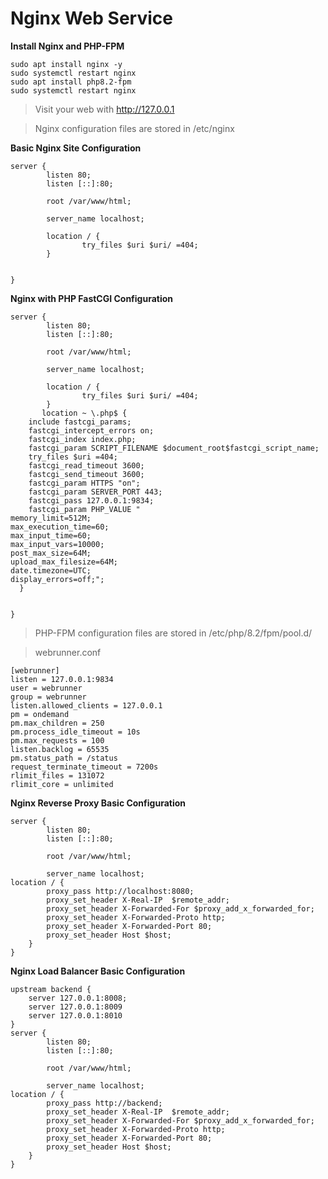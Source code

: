 # Nginx Web Service

**Install Nginx and PHP-FPM**
```
sudo apt install nginx -y
sudo systemctl restart nginx
sudo apt install php8.2-fpm
sudo systemctl restart nginx
```
> Visit your web with http://127.0.0.1

> Nginx configuration files are stored in /etc/nginx

**Basic Nginx Site Configuration**
```
server {
        listen 80;
        listen [::]:80;

        root /var/www/html;

        server_name localhost;

        location / {
                try_files $uri $uri/ =404;
        }


}
```

**Nginx with PHP FastCGI Configuration**
```
server {
        listen 80;
        listen [::]:80;

        root /var/www/html;

        server_name localhost;

        location / {
                try_files $uri $uri/ =404;
        }
       location ~ \.php$ {
    include fastcgi_params;
    fastcgi_intercept_errors on;
    fastcgi_index index.php;
    fastcgi_param SCRIPT_FILENAME $document_root$fastcgi_script_name;
    try_files $uri =404;
    fastcgi_read_timeout 3600;
    fastcgi_send_timeout 3600;
    fastcgi_param HTTPS "on";
    fastcgi_param SERVER_PORT 443;
    fastcgi_pass 127.0.0.1:9834;
    fastcgi_param PHP_VALUE "
memory_limit=512M;
max_execution_time=60;
max_input_time=60;
max_input_vars=10000;
post_max_size=64M;
upload_max_filesize=64M;
date.timezone=UTC;
display_errors=off;";
  }


}
```
> PHP-FPM configuration files are stored in /etc/php/8.2/fpm/pool.d/

>webrunner.conf

```
[webrunner]
listen = 127.0.0.1:9834
user = webrunner
group = webrunner
listen.allowed_clients = 127.0.0.1
pm = ondemand
pm.max_children = 250
pm.process_idle_timeout = 10s
pm.max_requests = 100
listen.backlog = 65535
pm.status_path = /status
request_terminate_timeout = 7200s
rlimit_files = 131072
rlimit_core = unlimited
```

**Nginx Reverse Proxy Basic Configuration**
```
server {
        listen 80;
        listen [::]:80;

        root /var/www/html;

        server_name localhost;
location / {
        proxy_pass http://localhost:8080;
        proxy_set_header X-Real-IP  $remote_addr;
        proxy_set_header X-Forwarded-For $proxy_add_x_forwarded_for;
        proxy_set_header X-Forwarded-Proto http;
        proxy_set_header X-Forwarded-Port 80;
        proxy_set_header Host $host;
    }
}
```

**Nginx Load Balancer Basic Configuration**
```
upstream backend {
    server 127.0.0.1:8008;
    server 127.0.0.1:8009
    server 127.0.0.1:8010
}
server {
        listen 80;
        listen [::]:80;

        root /var/www/html;

        server_name localhost;
location / {
        proxy_pass http://backend;
        proxy_set_header X-Real-IP  $remote_addr;
        proxy_set_header X-Forwarded-For $proxy_add_x_forwarded_for;
        proxy_set_header X-Forwarded-Proto http;
        proxy_set_header X-Forwarded-Port 80;
        proxy_set_header Host $host;
    }
}
```
